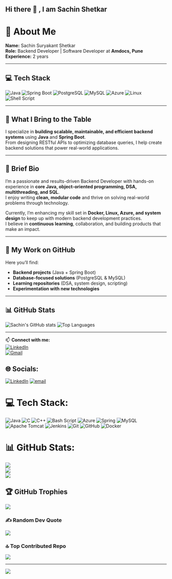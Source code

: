 ## Hi there 👋 , I am Sachin Shetkar

<!--
**SachinSS45/sachinss45** is a ✨ _special_ ✨ repository because its `README.md` (this file) appears on your GitHub profile.

Here are some ideas to get you started:

- 🔭 I’m currently working on ...
- 🌱 I’m currently learning ...
- 👯 I’m looking to collaborate on ...
- 🤔 I’m looking for help with ...
- 💬 Ask me about ...
- 📫 How to reach me: ...
- 😄 Pronouns: ...
- ⚡ Fun fact: ...
-->
# 👋 About Me

**Name:** Sachin Suryakant Shetkar  
**Role:** Backend Developer | Software Developer at **Amdocs, Pune**  
**Experience:** 2 years  

---

## 💻 Tech Stack

![Java](https://img.shields.io/badge/Java-ED8B00?style=for-the-badge&logo=java&logoColor=white)
![Spring Boot](https://img.shields.io/badge/Spring%20Boot-6DB33F?style=for-the-badge&logo=springboot&logoColor=white)
![PostgreSQL](https://img.shields.io/badge/PostgreSQL-316192?style=for-the-badge&logo=postgresql&logoColor=white)
![MySQL](https://img.shields.io/badge/MySQL-005C84?style=for-the-badge&logo=mysql&logoColor=white)
![Azure](https://img.shields.io/badge/Azure-0078D4?style=for-the-badge&logo=microsoft-azure&logoColor=white)
![Linux](https://img.shields.io/badge/Linux-FCC624?style=for-the-badge&logo=linux&logoColor=black)
![Shell Script](https://img.shields.io/badge/Shell_Script-121011?style=for-the-badge&logo=gnu-bash&logoColor=white)

---

## 🚀 What I Bring to the Table
I specialize in **building scalable, maintainable, and efficient backend systems** using **Java** and **Spring Boot**.  
From designing RESTful APIs to optimizing database queries, I help create backend solutions that power real-world applications.

---

## 📌 Brief Bio
I’m a passionate and results-driven Backend Developer with hands-on experience in **core Java, object-oriented programming, DSA, multithreading, and SQL**.  
I enjoy writing **clean, modular code** and thrive on solving real-world problems through technology.

Currently, I’m enhancing my skill set in **Docker, Linux, Azure, and system design** to keep up with modern backend development practices.  
I believe in **continuous learning**, collaboration, and building products that make an impact.

---

## 📂 My Work on GitHub
Here you’ll find:
- **Backend projects** (Java + Spring Boot)  
- **Database-focused solutions** (PostgreSQL & MySQL)  
- **Learning repositories** (DSA, system design, scripting)  
- **Experimentation with new technologies**  

---

## 📊 GitHub Stats

![Sachin's GitHub stats](https://github-readme-stats.vercel.app/api?username=YOUR_GITHUB_USERNAME&show_icons=true&theme=tokyonight)
![Top Languages](https://github-readme-stats.vercel.app/api/top-langs/?username=YOUR_GITHUB_USERNAME&layout=compact&theme=tokyonight)

---

📫 **Connect with me:**  
[![LinkedIn](https://img.shields.io/badge/LinkedIn-0A66C2?style=for-the-badge&logo=linkedin&logoColor=white)](YOUR_LINKEDIN_LINK)  
[![Gmail](https://img.shields.io/badge/Gmail-D14836?style=for-the-badge&logo=gmail&logoColor=white)](mailto:YOUR_EMAIL)


## 🌐 Socials:
[![LinkedIn](https://img.shields.io/badge/LinkedIn-%230077B5.svg?logo=linkedin&logoColor=white)](https://linkedin.com/in/https://www.linkedin.com/in/sachin-shetkar-681381218/) [![email](https://img.shields.io/badge/Email-D14836?logo=gmail&logoColor=white)](mailto:ssshetkar2001@gmail.com) 

# 💻 Tech Stack:
![Java](https://img.shields.io/badge/java-%23ED8B00.svg?style=for-the-badge&logo=openjdk&logoColor=white) ![C](https://img.shields.io/badge/c-%2300599C.svg?style=for-the-badge&logo=c&logoColor=white) ![C++](https://img.shields.io/badge/c++-%2300599C.svg?style=for-the-badge&logo=c%2B%2B&logoColor=white) ![Bash Script](https://img.shields.io/badge/bash_script-%23121011.svg?style=for-the-badge&logo=gnu-bash&logoColor=white) ![Azure](https://img.shields.io/badge/azure-%230072C6.svg?style=for-the-badge&logo=microsoftazure&logoColor=white) ![Spring](https://img.shields.io/badge/spring-%236DB33F.svg?style=for-the-badge&logo=spring&logoColor=white) ![MySQL](https://img.shields.io/badge/mysql-4479A1.svg?style=for-the-badge&logo=mysql&logoColor=white) ![Apache Tomcat](https://img.shields.io/badge/apache%20tomcat-%23F8DC75.svg?style=for-the-badge&logo=apache-tomcat&logoColor=black) ![Jenkins](https://img.shields.io/badge/jenkins-%232C5263.svg?style=for-the-badge&logo=jenkins&logoColor=white) ![Git](https://img.shields.io/badge/git-%23F05033.svg?style=for-the-badge&logo=git&logoColor=white) ![GitHub](https://img.shields.io/badge/github-%23121011.svg?style=for-the-badge&logo=github&logoColor=white) ![Docker](https://img.shields.io/badge/docker-%230db7ed.svg?style=for-the-badge&logo=docker&logoColor=white)
# 📊 GitHub Stats:
![](https://github-readme-stats.vercel.app/api?username=sachinss45&theme=dark&hide_border=false&include_all_commits=false&count_private=false)<br/>
![](https://nirzak-streak-stats.vercel.app/?user=sachinss45&theme=dark&hide_border=false)<br/>
![](https://github-readme-stats.vercel.app/api/top-langs/?username=sachinss45&theme=dark&hide_border=false&include_all_commits=false&count_private=false&layout=compact)

## 🏆 GitHub Trophies
![](https://github-profile-trophy.vercel.app/?username=sachinss45&theme=radical&no-frame=false&no-bg=true&margin-w=4)

### ✍️ Random Dev Quote
![](https://quotes-github-readme.vercel.app/api?type=horizontal&theme=radical)

### 🔝 Top Contributed Repo
![](https://github-contributor-stats.vercel.app/api?username=sachinss45&limit=5&theme=dark&combine_all_yearly_contributions=true)

---
[![](https://visitcount.itsvg.in/api?id=sachinss45&icon=0&color=0)](https://visitcount.itsvg.in)

<!-- Proudly created with GPRM ( https://gprm.itsvg.in ) -->
